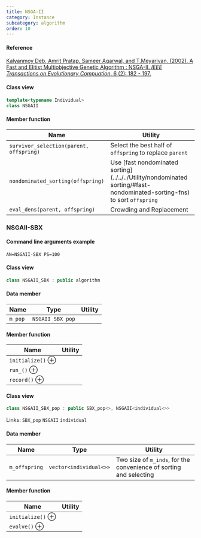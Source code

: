```yaml
---
title: NSGA-II
category: Instance
subcategory: algorithm
order: 10
---
```


#### Reference

[Kalyanmoy Deb, Amrit Pratap, Sameer Agarwal, and T.Meyarivan. (2002).
A Fast and Elitist Multiobjective Genetic Algorithm : NSGA-II.
*IEEE Transactions on Evolutionary Compuation*. 6 (2): 182 - 197.](https://doi.org/10.1109/4235.996017)

#### Class view

```c++
template<typename Individual>
class NSGAII
```

#### Member function

|Name|Utility|
|-|-|
|`survivor_selection(parent, offspring)`|Select the best half of `offspring` to replace `parent`|
|`nondominated_sorting(offspring)`|Use [fast nondominated sorting](../../../Utility/nondominated sorting/#fast-nondominated-sorting-fns) to sort `offspring`|
|`eval_dens(parent, offspring)`|Crowding and Replacement|

### NSGAII-SBX

#### Command line arguments example

`AN=NSGAII-SBX PS=100`

#### Class view

```c++
class NSGAII_SBX : public algorithm
```

#### Data member

|Name|Type|Utility|
|-|-|-|
|`m_pop`|`NSGAII_SBX_pop`||

#### Member function

|Name|Utility|
|-|-|
|`initialize()` &oplus;||
|`run_()` &oplus;||
|`record()` &oplus;||

#### Class view

```c++
class NSGAII_SBX_pop : public SBX_pop<>, NSGAII<individual<>>
```
Links: `SBX_pop` `NSGAII` `individual` 

#### Data member

|Name|Type|Utility|
|-|-|-|
|`m_offspring`|`vector<individual<>>`|Two size of `m_inds`, for the convenience of sorting and selecting|

#### Member function

|Name|Utility|
|-|-|
|`initialize()` &oplus;||
|`evolve()` &oplus;||
